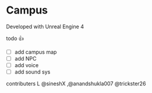 # Campus

Developed with Unreal Engine 4

todo 👍

* [ ] add campus map
* [ ] add NPC
* [ ] add voice
* [ ] add sound sys

contributers L @sineshX ,@anandshukla007 @trickster26
